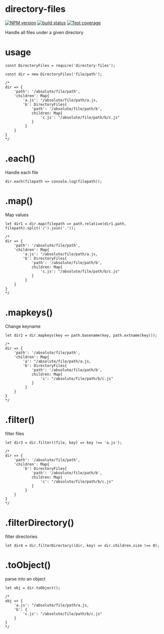 # directory-files

[![NPM version][npm-image]][npm-url]
[![build status][travis-image]][travis-url]
[![Test coverage][coveralls-image]][coveralls-url]

Handle all files under a given directory

# usage

```
const DirectoryFiles = require('directory-files');

const dir = new DirectoryFiles('file/path');

/*
dir => {
    'path': '/absolute/file/path',
    'children': Map{
        'a.js': "/absolute/file/path/a.js,
        'b': DirectoryFiles{
            'path': '/absolute/file/path/b',
            children: Map{
                'c.js': "/absolute/file/path/b/c.js"
            }
         }
    }
}
*/

```

# .each()

Handle each file

```
dir.each(filepath => console.log(filepath));
```

# .map()
Map values

```
let dir1 = dir.map(filepath => path.relative(dir1.path, filepath).split('/').join('.'));

/*
dir => {
    'path': '/absolute/file/path',
    'children': Map{
        'a.js': "/absolute/file/path/a.js,
        'b': DirectoryFiles{
            'path': '/absolute/file/path/b',
            children: Map{
                'c.js': "/absolute/file/path/b/c.js"
            }
         }
    }
}
*/

```

# .mapkeys()
Change keyname

```
let dir2 = dir.mapkeys(key => path.basename(key, path.extname(key)));

/*
dir => {
    'path': '/absolute/file/path',
    'children': Map{
        'a': "/absolute/file/path/a.js,
        'b': DirectoryFiles{
            'path': '/absolute/file/path/b',
            children: Map{
                'c': "/absolute/file/path/b/c.js"
            }
         }
    }
}
*/

```

# .filter()
filter files

```
let dir3 = dir.filter((file, key) => key !== 'a.js');

/*
dir => {
    'path': '/absolute/file/path',
    'children': Map{
        'b': DirectoryFiles{
            'path': '/absolute/file/path/b',
            children: Map{
                'c': "/absolute/file/path/b/c.js"
            }
         }
    }
}
*/

```

# .filterDirectory()
filter directories

```
let dir4 = dir.filterDirectory((dir, key) => dir.children.size !== 0);
```

# .toObject()
parse into an object

```
let obj = dir.toObject();

/*
obj => {
    'a.js': "/absolute/file/path/a.js,
    'b': {
        'c.js': "/absolute/file/path/b/c.js"
    }
}
*/
```


[npm-image]: https://img.shields.io/npm/v/directory-files.svg?style=flat-square
[npm-url]: https://www.npmjs.com/package/directory-files
[travis-image]: https://img.shields.io/travis/viRingbells/directory-files/master.svg?style=flat-square
[travis-url]: https://travis-ci.org/viRingbells/directory-files
[coveralls-image]: https://img.shields.io/codecov/c/github/viRingbells/directory-files.svg?style=flat-square
[coveralls-url]: https://codecov.io/github/viRingbells/directory-files?branch=master
